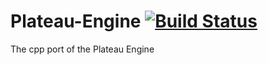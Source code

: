 Plateau-Engine [![Build Status](https://api.travis-ci.org/Darkhax-lclc98-game-thing/Plateau-Engine.png)](https://travis-ci.org/Darkhax-lclc98-game-thing/Plateau-Engine/)
==============

The cpp port of the Plateau Engine
